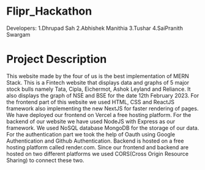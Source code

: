 # Flipr_Hackathon
Developers:
1.Dhrupad Sah
2.Abhishek Manithia
3.Tushar 
4.SaiPranith Swargam <br>
# Project Description
This website made by the four of us is the best implementation of MERN Stack. This is a Fintech website that displays data and graphs of 5 major stock bulls namely Tata, Cipla, Eichermot, Ashok Leyland and Reliance. It also displays the graph of NSE and BSE for the date 12th February 2023. For the frontend part of this website we used HTML, CSS and ReactJS framework also implementing the new NextJS for faster rendering of pages. We have deployed our frontend on Vercel a free hosting platform. For the backend of our website we have used NodeJS with Express as our framework. We used NoSQL database MongoDB for the storage of our data. For the authentication part we took the help of Oauth using Google Authentication and Github Authentication. Backend is hosted on a free hosting platform called render.com. Since our frontend and backend are hosted on two different platforms we used CORS(Cross Origin Resource Sharing) to connect these two.
